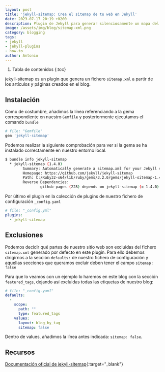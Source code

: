 ```yaml
---
layout: post
title: 'jekyll-sitemap: Crea el sitemap de tu web en Jekyll'
date: 2023-07-17 20:19 +0200
description: Plugin de Jekyll para generar silenciosamente un mapa del sitio compatible con sitemaps.org para su web en Jekyll.
image: /assets/img/blog/sitemap-xml.png
category: blogging
tags:
- jekyll
- jekyll-plugins
- how-to
author: Antonio
---
```

1. Tabla de contenidos
{:toc}

jekyll-sitemap es un plugin que genera un fichero `sitemap.xml` a partir de los artículos y páginas creados en el blog.

## Instalación

Como de costumbre, añadimos la línea referenciando a la gema correspondiente en nuestro `Gemfile` y posteriormente ejecutamos el comando `bundle`

~~~ruby
# file: "Gemfile"
gem 'jekyll-sitemap'
~~~

Podemos realizar la siguiente comprobación para ver si la gema se ha instalado correctamente en nuestro entorno local.

~~~bash
$ bundle info jekyll-sitemap
  * jekyll-sitemap (1.4.0)
        Summary: Automatically generate a sitemap.xml for your Jekyll site.
        Homepage: https://github.com/jekyll/jekyll-sitemap
        Path: C:/Ruby32-x64/lib/ruby/gems/3.2.0/gems/jekyll-sitemap-1.4.0
        Reverse Dependencies:
                github-pages (228) depends on jekyll-sitemap (= 1.4.0)
~~~

Por último el plugin en la colección de plugins de nuestro fichero de configuración `_config.yaml`

```yaml
# file: "_config.yml"
plugins:
  - jekyll-sitemap
```

## Exclusiones

Podemos decidir qué partes de nuestro sitio web son excluidas del fichero `sitemap.xml` generado por defecto en este plugin. Para ello debemos dirigirnos a la sección `defaults:` de nuestro fichero de configuración y aquellas secciones que queramos excluir deben tener el campo `sitemap: false` 

Para que lo veamos con un ejemplo lo haremos en este blog con la sección `featured_tags`, dejando así excluidas todas las etiquetas de nuestro blog:

~~~yaml
# file: "_config.yaml"
defaults:
  -
    scope:
      path: ""
      type: featured_tags
    values:
      layout: blog_by_tag
      sitemap: false
~~~

Dentro de values, añadimos la línea antes indicada: `sitemap: false`.

## Recursos

[Documentación oficial de jekyll-sitemap](https://github.com/jekyll/jekyll-sitemap){:target="_blank"}
